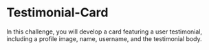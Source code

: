 # Testimonial-Card
In this challenge, you will develop a card featuring a user testimonial, including a profile image, name, username, and the testimonial body.
